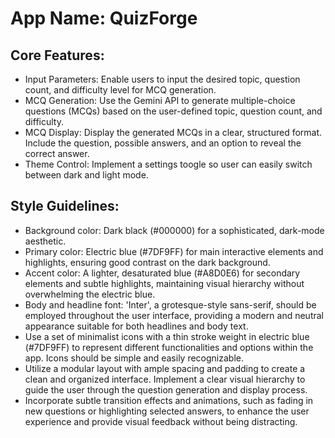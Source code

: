 # **App Name**: QuizForge

## Core Features:

- Input Parameters: Enable users to input the desired topic, question count, and difficulty level for MCQ generation.
- MCQ Generation: Use the Gemini API to generate multiple-choice questions (MCQs) based on the user-defined topic, question count, and difficulty.
- MCQ Display: Display the generated MCQs in a clear, structured format. Include the question, possible answers, and an option to reveal the correct answer.
- Theme Control: Implement a settings toogle so user can easily switch between dark and light mode.

## Style Guidelines:

- Background color: Dark black (#000000) for a sophisticated, dark-mode aesthetic.
- Primary color: Electric blue (#7DF9FF) for main interactive elements and highlights, ensuring good contrast on the dark background.
- Accent color: A lighter, desaturated blue (#A8D0E6) for secondary elements and subtle highlights, maintaining visual hierarchy without overwhelming the electric blue.
- Body and headline font: 'Inter', a grotesque-style sans-serif, should be employed throughout the user interface, providing a modern and neutral appearance suitable for both headlines and body text.
- Use a set of minimalist icons with a thin stroke weight in electric blue (#7DF9FF) to represent different functionalities and options within the app. Icons should be simple and easily recognizable.
- Utilize a modular layout with ample spacing and padding to create a clean and organized interface. Implement a clear visual hierarchy to guide the user through the question generation and display process.
- Incorporate subtle transition effects and animations, such as fading in new questions or highlighting selected answers, to enhance the user experience and provide visual feedback without being distracting.